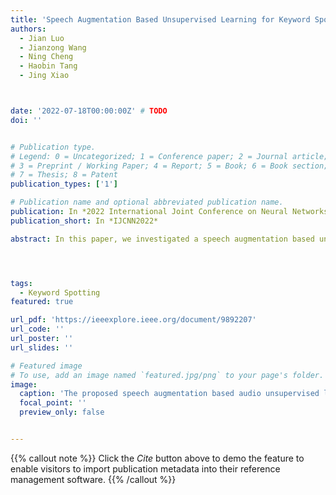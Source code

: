 ```yaml
---
title: 'Speech Augmentation Based Unsupervised Learning for Keyword Spotting'
authors:
  - Jian Luo
  - Jianzong Wang
  - Ning Cheng
  - Haobin Tang
  - Jing Xiao



date: '2022-07-18T00:00:00Z' # TODO
doi: ''


# Publication type.
# Legend: 0 = Uncategorized; 1 = Conference paper; 2 = Journal article;
# 3 = Preprint / Working Paper; 4 = Report; 5 = Book; 6 = Book section;
# 7 = Thesis; 8 = Patent
publication_types: ['1']

# Publication name and optional abbreviated publication name.
publication: In *2022 International Joint Conference on Neural Networks*
publication_short: In *IJCNN2022*

abstract: In this paper, we investigated a speech augmentation based unsupervised learning approach for keyword spotting (KWS) task. KWS is a useful speech application, yet also heavily depends on the labeled data. We designed a CNN-Attention architecture to conduct the KWS task. CNN layers focus on the local acoustic features, and attention layers model the long-time dependency. To improve the robustness of KWS model, we also proposed an unsupervised learning method. The unsupervised loss is based on the similarity between the original and augmented speech features, as well as the audio reconstructing information. Two speech augmentation methods are explored in the unsupervised learning{:} speed and intensity. The experiments on Google Speech Commands V2 Dataset demonstrated that our CNN-Attention model has competitive results. Moreover, the augmentation based unsupervised learning could further improve the classification accuracy of KWS task. In our experiments, with augmentation based unsupervised learning, our KWS model achieves better performance than other unsupervised methods, such as CPC, APC, and MPC.




tags:
  - Keyword Spotting
featured: true

url_pdf: 'https://ieeexplore.ieee.org/document/9892207'
url_code: ''
url_poster: ''
url_slides: ''

# Featured image
# To use, add an image named `featured.jpg/png` to your page's folder.
image:
  caption: 'The proposed speech augmentation based audio unsupervised learning method'
  focal_point: ''
  preview_only: false


---
```


{{% callout note %}}
Click the _Cite_ button above to demo the feature to enable visitors to import publication metadata into their reference management software.
{{% /callout %}}

